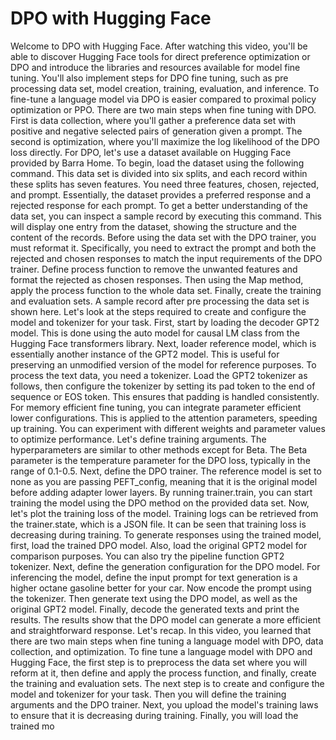 # DPO with Hugging Face
Welcome to DPO with Hugging Face.
After watching this video, you'll be able to discover Hugging Face tools for direct preference optimization or DPO and introduce the libraries and resources available for model fine tuning.
You'll also implement steps for DPO fine tuning, such as pre processing data set, model creation, training, evaluation, and inference.
To fine-tune a language model via DPO is easier compared to proximal policy optimization or PPO.
There are two main steps when fine tuning with DPO.
First is data collection, where you'll gather a preference data set with positive and negative selected pairs of generation given a prompt.
The second is optimization, where you'll maximize the log likelihood of the DPO loss directly.
For DPO, let's use a dataset available on Hugging Face provided by Barra Home.
To begin, load the dataset using the following command.
This data set is divided into six splits, and each record within these splits has seven features.
You need three features, chosen, rejected, and prompt.
Essentially, the dataset provides a preferred response and a rejected response for each prompt.
To get a better understanding of the data set, you can inspect a sample record by executing this command.
This will display one entry from the dataset, showing the structure and the content of the records.
Before using the data set with the DPO trainer, you must reformat it.
Specifically, you need to extract the prompt and both the rejected and chosen responses to match the input requirements of the DPO trainer.
Define process function to remove the unwanted features and format the rejected as chosen responses.
Then using the Map method, apply the process function to the whole data set.
Finally, create the training and evaluation sets.
A sample record after pre processing the data set is shown here.
Let's look at the steps required to create and configure the model and tokenizer for your task.
First, start by loading the decoder GPT2 model.
This is done using the auto model for causal LM class from the Hugging Face transformers library.
Next, loader reference model, which is essentially another instance of the GPT2 model.
This is useful for preserving an unmodified version of the model for reference purposes.
To process the text data, you need a tokenizer.
Load the GPT2 tokenizer as follows, then configure the tokenizer by setting its pad token to the end of sequence or EOS token.
This ensures that padding is handled consistently.
For memory efficient fine tuning, you can integrate parameter efficient lower configurations.
This is applied to the attention parameters, speeding up training.
You can experiment with different weights and parameter values to optimize performance.
Let's define training arguments.
The hyperparameters are similar to other methods except for Beta.
The Beta parameter is the temperature parameter for the DPO loss, typically in the range of 0.1-0.5.
Next, define the DPO trainer.
The reference model is set to none as you are passing PEFT_config, meaning that it is the original model before adding adapter lower layers.
By running trainer.train, you can start training the model using the DPO method on the provided data set.
Now, let's plot the training loss of the model.
Training logs can be retrieved from the trainer.state, which is a JSON file.
It can be seen that training loss is decreasing during training.
To generate responses using the trained model, first, load the trained DPO model.
Also, load the original GPT2 model for comparison purposes.
You can also try the pipeline function GPT2 tokenizer.
Next, define the generation configuration for the DPO model.
For inferencing the model, define the input prompt for text generation is a higher octane gasoline better for your car.
Now encode the prompt using the tokenizer.
Then generate text using the DPO model, as well as the original GPT2 model.
Finally, decode the generated texts and print the results.
The results show that the DPO model can generate a more efficient and straightforward response.
Let's recap.
In this video, you learned that there are two main steps when fine tuning a language model with DPO, data collection, and optimization.
To fine tune a language model with DPO and Hugging Face, the first step is to preprocess the data set where you will reform at it, then define and apply the process function, and finally, create the training and evaluation sets.
The next step is to create and configure the model and tokenizer for your task.
Then you will define the training arguments and the DPO trainer.
Next, you upload the model's training laws to ensure that it is decreasing during training.
Finally, you will load the trained mo